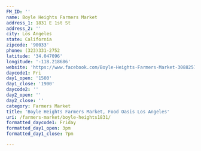 ```yaml
---
FM_ID: ''
name: Boyle Heights Farmers Market
address_1: 1831 E 1st St
address_2: ''
city: Los Angeles
state: California
zipcode: '90033'
phone: (323)331-2752
latitude: '34.047096'
longitude: '-118.218686'
website: 'https://www.facebook.com/Boyle-Heights-Farmers-Market-308825742488228/"'
daycode1: Fri
day1_open: '1500'
day1_close: '1900'
daycode2: ''
day2_open: ''
day2_close: ''
category: Farmers Market
title: 'Boyle Heights Farmers Market, Food Oasis Los Angeles'
uri: /farmers-market/boyle-heights1831/
formatted_daycode1: Friday
formatted_day1_open: 3pm
formatted_day1_close: 7pm

---
```

